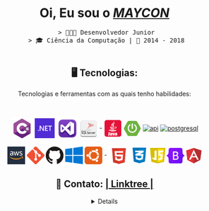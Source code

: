 <h1 align="center"> Oi, Eu sou o <a href="https://www.linkedin.com/in/MayconL27"><i>MAYCON</i></a></h1>
<pre align="center">
 > 👨🏽‍💻 Desenvolvedor Junior
 > 🎓 Ciência da Computação | 📆 2014 - 2018

</pre>

<h2 align='center'> 🖥️ Tecnologias: </h2>
  <p align='center'>Tecnologias e ferramentas com as quais tenho habilidades:</p>
 <div style="display: inline_block" align='center'><br>

 <a href="https://learn.microsoft.com/pt-pt/dotnet/csharp/"><img align="center" alt="Java" height="50" width="50" src="https://github.com/MayconLPE/MayconLPE/blob/main/assets/csharp.png"></a>
 <img align="center" alt="net" height="45" width="45" src="https://github.com/MayconLPE/MayconLPE/blob/main/assets/Microsoft_.NET_logo.svg.png">
 <img align="center" alt="vs" height="50" width="50" src="https://github.com/MayconLPE/MayconLPE/blob/main/assets/microsoft_visual_studio_macos_bigsur_icon_189958.png">
 <a href="https://docs.aws.amazon.com/pt_br/"><img align="center" alt="sqlserver" height="40" width="40" src="https://github.com/MayconLPE/MayconLPE/blob/main/assets/sql.png"></a> -
   <a href="https://docs.oracle.com/javase/8/docs/"><img align="center" alt="Java" height="40" width="40" src="https://github.com/MayconL27/MayconL27/blob/main/assets/java.png"></a>
  <a href="https://docs.spring.io/spring-framework/docs/current/reference/html/"><img align="center" alt="Spring" height="40" width="40" src="https://github.com/MayconL27/MayconL27/blob/main/assets/springboot.png"></a>
  <a href="https://swagger.io/solutions/api-documentation/"><img align="center" alt="api" height="40" width="40" src="https://github.com/MayconL27/MayconL27/blob/main/assets/api.png"></a>
  <a href="https://www.postgresql.org/docs/"><img align="center" alt="postgresql" height="40" width="40" src="https://github.com/MayconL27/MayconL27/blob/main/assets/postgresql.png"></a>
  
 <a href="https://docs.aws.amazon.com/pt_br/"><img align="center" alt="aws" height="40" width="40" src="https://github.com/MayconLPE/MayconLPE/blob/main/assets/aws.jpeg"></a>
  <a href="https://git-scm.com/docs/git/pt_BR"><img align="center" alt="postgresql" height="40" width="40" src="https://github.com/MayconL27/MayconL27/blob/main/assets/git.png"></a>
  <a href="https://github.com/MayconL27/MayconL27/blob/main/assets/GitHub.png"><img align="center" alt="postgresql" height="40" width="40" src="https://github.com/MayconL27/MayconL27/blob/main/assets/GitHub.png"></a> 
  <img align="center" alt="Windows" height="40" width="40" src="https://github.com/MayconL27/MayconL27/blob/main/assets/Windows.png">
  <img align="center" alt="ubuntu" height="40" width="40" src="https://github.com/MayconL27/MayconL27/blob/main/assets/Ubuntu1.png"> - 
<img align="center" alt="html" height="45" width="45" src="https://github.com/MayconL27/MayconL27/blob/main/assets/html5.png">
  <img align="center" alt="css" height="40" width="40" src="https://github.com/MayconL27/MayconL27/blob/main/assets/css.png">
  <img align="center" alt="js" height="35" width="35" src="https://github.com/MayconL27/MayconL27/blob/main/assets/js.png">
<img align="center" alt="ts" height="35" width="40" src="https://github.com/MayconL27/MayconL27/blob/main/assets/Bootstrap.png">
<img align="center" alt="sts" height="35" width="35" src="https://github.com/MayconL27/MayconL27/blob/main/assets/angular.png">

  <h2 align='center'> 💬 Contato:  <a href="https://linktr.ee/mayconlpe"> | Linktree |</a> </h2>
  
 
  
<details>
https://mayconlpe.github.io/#home
</details>
  
